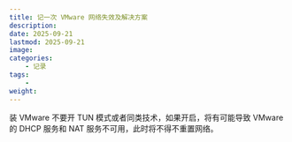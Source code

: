 ```yaml
---
title: 记一次 VMware 网络失效及解决方案
description: 
date: 2025-09-21
lastmod: 2025-09-21
image: 
categories:
    - 记录
tags:
    - 
weight: 
---
```


装 VMware 不要开 TUN 模式或者同类技术，如果开启，将有可能导致 VMware 的 DHCP 服务和 NAT 服务不可用，此时将不得不重置网络。
